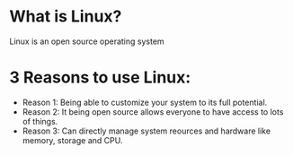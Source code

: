 # What is Linux?
Linux is an open source operating system
# 3 Reasons to use Linux:
* Reason 1: Being able to customize your system to its full potential.
* Reason 2: It being open source allows everyone to have access to lots of things.
* Reason 3: Can directly manage system reources and hardware like memory, storage and CPU.
